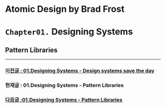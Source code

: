 # Atomic Design by Brad Frost

# `Chapter01.` Designing Systems

## **Pattern Libraries**

---

### [이전글 : 01.Designing Systems - Design systems save the day](./01-DesigningSystems-05.md)

### 현재글 : 01.Designing Systems - Pattern Libraries

### [다음글 :01.Designing Systems - Pattern Libraries](./01-DesigningSystems-07.md)
